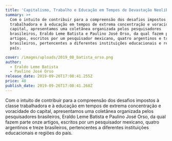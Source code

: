 ```yaml
---
title: 'Capitalismo, Trabalho e Educação em Tempos de Devastação Neoliberal'
summary: >+
  Com o intuito de contribuir para a compreensão dos desafios impostos à classe
  trabalhadora e à educação em tempos de extrema concentração e voracidade do
  capital, apresentamos uma coletânea organizada pelos pesquisadores
  brasileiros, Eraldo Leme Batista e Paulino José Orso, da qual fazem parte onze
  artigos, escritos por um pesquisador mexicano, quatro argentinos e treze
  brasileiros, pertencentes a diferentes instituições educacionais e regiões do
  país.

cover: /images/uploads/2019_08_batista_orso.png
author:
  - Eraldo Leme Batista
  - Paulino José Orso
release_date: 2019-09-26T17:08:41.255Z
price: 40
publish_date: 2019-09-26T17:08:41.268Z
---
```

Com o intuito de contribuir para a compreensão dos desafios impostos à classe trabalhadora e à educação em tempos de extrema concentração e voracidade do capital, apresentamos uma coletânea organizada pelos pesquisadores brasileiros, Eraldo Leme Batista e Paulino José Orso, da qual fazem parte onze artigos, escritos por um pesquisador mexicano, quatro argentinos e treze brasileiros, pertencentes a diferentes instituições educacionais e regiões do país.
